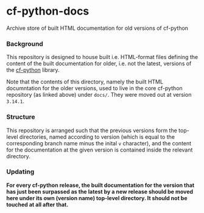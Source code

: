# cf-python-docs
Archive store of built HTML documentation for old versions of cf-python

### Background

This repository is designed to house built i.e. HTML-format files defining
the content of the built documentation for older, i.e. not the latest,
versions of the [cf-python](https://github.com/NCAS-CMS/cf-python) library.

Note that the contents of this directory, namely the built HTML documntation
for the older versions, used to live in the core cf-python repository (as
linked above) under `docs/`. They were moved out at version `3.14.1`.


### Structure

This repository is arranged such that the previous versions form the
top-level directories, named according to version (which is equal to
the corresponding branch name minus the inital `v` character), and the
content for the documentation at the given version is contained inside
the relevant directory.

### Updating

**For every cf-python release, the built documentation for the version that
has just been surpassed as the latest by a new release should be moved
here under its own (version name) top-level directory. It should not be
touched at all after that.**
